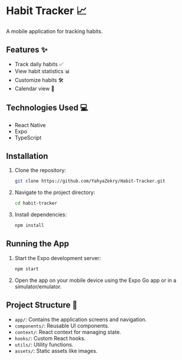 # Habit Tracker 📈

A mobile application for tracking habits.

## Features ✨

- Track daily habits ✅
- View habit statistics 📊
- Customize habits 🛠️
- Calendar view 📅

## Technologies Used 💻

- React Native
- Expo
- TypeScript

## Installation

1. Clone the repository:
   ```bash
   git clone https://github.com/YahyaZekry/Habit-Tracker.git
   ```
2. Navigate to the project directory:
   ```bash
   cd habit-tracker
   ```
3. Install dependencies:
   ```bash
   npm install
   ```

## Running the App

1. Start the Expo development server:
   ```bash
   npm start
   ```
2. Open the app on your mobile device using the Expo Go app or in a simulator/emulator.

## Project Structure 📁

- `app/`: Contains the application screens and navigation.
- `components/`: Reusable UI components.
- `context/`: React context for managing state.
- `hooks/`: Custom React hooks.
- `utils/`: Utility functions.
- `assets/`: Static assets like images.
